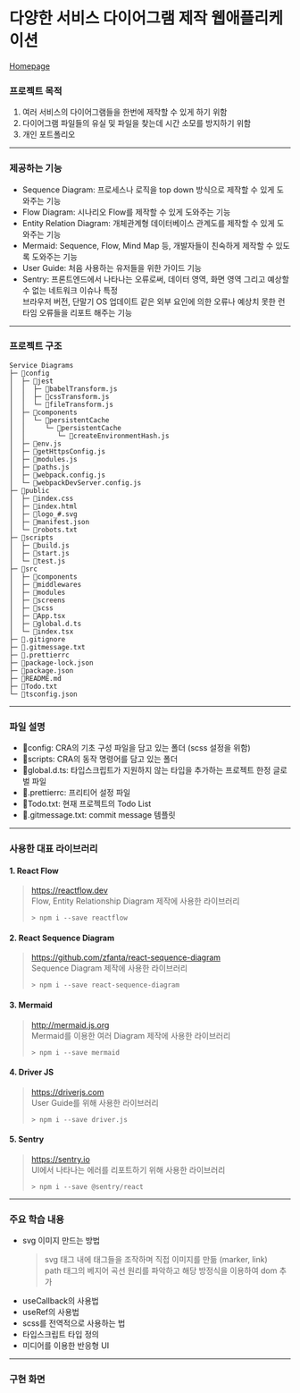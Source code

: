 # 다양한 서비스 다이어그램 제작 웹애플리케이션

[Homepage](http://bread-diagrams.o-r.kr)

### 프로젝트 목적

1. 여러 서비스의 다이어그램들을 한번에 제작할 수 있게 하기 위함
2. 다이어그램 파일들의 유실 및 파일을 찾는데 시간 소모를 방지하기 위함
3. 개인 포트폴리오

---

### 제공하는 기능

- Sequence Diagram: 프로세스나 로직을 top down 방식으로 제작할 수 있게 도와주는 기능
- Flow Diagram: 시나리오 Flow를 제작할 수 있게 도와주는 기능
- Entity Relation Diagram: 개체관계형 데이터베이스 관계도를 제작할 수 있게 도와주는 기능
- Mermaid: Sequence, Flow, Mind Map 등, 개발자들이 친숙하게 제작할 수 있도록 도와주는 기능
- User Guide: 처음 사용하는 유저들을 위한 가이드 기능
- Sentry: 프론트엔드에서 나타나는 오류로써, 데이터 영역, 화면 영역 그리고 예상할 수 없는 네트워크 이슈나 특정<br>브라우저 버전, 단말기 OS 업데이트 같은 외부 요인에 의한 오류나 예상치 못한 런타임 오류들을 리포트 해주는 기능

---

### 프로젝트 구조

```
Service Diagrams
├─ 📁config
│  ├─ 📁jest
│  │  ├─ 📄babelTransform.js
│  │  ├─ 📄cssTransform.js
│  │  └─ 📄fileTransform.js
│  ├─ 📁components
│  │  └─ 📁persistentCache
│  │     └─ 📁persistentCache
│  │        └─ 📄createEnvironmentHash.js
│  ├─ 📄env.js
│  ├─ 📄getHttpsConfig.js
│  ├─ 📄modules.js
│  ├─ 📄paths.js
│  ├─ 📄webpack.config.js
│  └─ 📄webpackDevServer.config.js
├─ 📁public
│  ├─ 📄index.css
│  ├─ 📄index.html
│  ├─ 📄logo_#.svg
│  ├─ 📄manifest.json
│  └─ 📄robots.txt
├─ 📁scripts
│  ├─ 📄build.js
│  ├─ 📄start.js
│  └─ 📄test.js
├─ 📁src
│  ├─ 📁components
│  ├─ 📁middlewares
│  ├─ 📁modules
│  ├─ 📁screens
│  ├─ 📁scss
│  ├─ 📄App.tsx
│  ├─ 📄global.d.ts
│  └─ 📄index.tsx
├─ 📄.gitignore
├─ 📄.gitmessage.txt
├─ 📄.prettierrc
├─ 📄package-lock.json
├─ 📄package.json
├─ 📄README.md
├─ 📄Todo.txt
└─ 📄tsconfig.json
```

---

### 파일 설명

- 📁config: CRA의 기초 구성 파일을 담고 있는 폴더 (scss 설정을 위함)
- 📁scripts: CRA의 동작 명령어를 담고 있는 폴더
- 📄global.d.ts: 타입스크립트가 지원하지 않는 타입을 추가하는 프로젝트 한정 글로벌 파일
- 📄.prettierrc: 프리티어 설정 파일
- 📄Todo.txt: 현재 프로젝트의 Todo List
- 📄.gitmessage.txt: commit message 템플릿

---

### 사용한 대표 라이브러리

#### 1. React Flow

> https://reactflow.dev<br/>
> Flow, Entity Relationship Diagram 제작에 사용한 라이브러리
>
> ```terminal
> > npm i --save reactflow
> ```

#### 2. React Sequence Diagram

> https://github.com/zfanta/react-sequence-diagram<br/>
> Sequence Diagram 제작에 사용한 라이브러리
>
> ```terminal
> > npm i --save react-sequence-diagram
> ```

#### 3. Mermaid

> http://mermaid.js.org<br/>
> Mermaid를 이용한 여러 Diagram 제작에 사용한 라이브러리
>
> ```terminal
> > npm i --save mermaid
> ```

#### 4. Driver JS

> https://driverjs.com<br/>
> User Guide를 위해 사용한 라이브러리
>
> ```terminal
> > npm i --save driver.js
> ```

#### 5. Sentry

> https://sentry.io<br/>
> UI에서 나타나는 에러를 리포트하기 위해 사용한 라이브러리
>
> ```terminal
> > npm i --save @sentry/react
> ```

---

### 주요 학습 내용

- svg 이미지 만드는 방법
  > svg 태그 내에 태그들을 조작하며 직접 이미지를 만듦 (marker, link)<br/>
  > path 태그의 베지어 곡선 원리를 파악하고 해당 방정식을 이용하여 dom 추가
- useCallback의 사용법
- useRef의 사용법
- scss를 전역적으로 사용하는 법
- 타입스크립트 타입 정의
- 미디어를 이용한 반응형 UI

---

### 구현 화면
